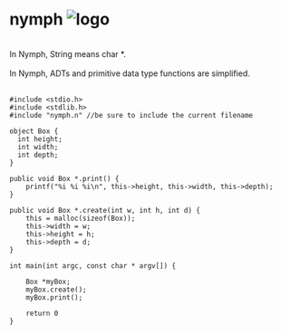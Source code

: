 # nymph ![logo](http://icons.iconarchive.com/icons/iron-devil/ids-game-world/32/Fairy-icon.png)
<br/>
In Nymph, String means char *.
<br/>
<br/>
In Nymph, ADTs and primitive data type functions are simplified.
<br/>
<br/>


    #include <stdio.h>
    #include <stdlib.h>
    #include "nymph.n" //be sure to include the current filename

    object Box {
      int height;
      int width;
      int depth;
    }

    public void Box *.print() {
        printf("%i %i %i\n", this->height, this->width, this->depth);
    }

    public void Box *.create(int w, int h, int d) {
        this = malloc(sizeof(Box));
        this->width = w;
        this->height = h;
        this->depth = d;
    }

    int main(int argc, const char * argv[]) {

        Box *myBox;
        myBox.create();
        myBox.print();

        return 0
    }

